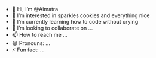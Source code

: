 - 👋 Hi, I’m @Aimatra
- 👀 I’m interested in sparkles cookies and everything nice
- 🌱 I’m currently learning how to code without crying
- 💞️ I’m looking to collaborate on ...
- 📫 How to reach me ...
- 😄 Pronouns: ...
- ⚡ Fun fact: ...

<!---
Aimatra/Aimatra is a ✨ special ✨ repository because its `README.md` (this file) appears on your GitHub profile.
You can click the Preview link to take a look at your changes.
--->
